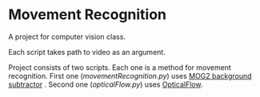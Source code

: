 # Movement Recognition

A project for computer vision class.

Each script takes path to video as an argument.

Project consists of two scripts. Each one is a method for movement recognition.
First one (_movementRecognition.py_) uses [MOG2 background subtractor](https://docs.opencv.org/3.0-beta/doc/py_tutorials/py_video/py_bg_subtraction/py_bg_subtraction.html#backgroundsubtractormog2) 
. Second one (_opticalFlow.py_) uses [OpticalFlow](https://en.wikipedia.org/wiki/Optical_flow).